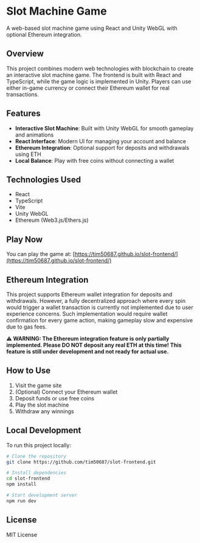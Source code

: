 # Slot Machine Game

A web-based slot machine game using React and Unity WebGL with optional Ethereum integration.

## Overview

This project combines modern web technologies with blockchain to create an interactive slot machine game. The frontend is built with React and TypeScript, while the game logic is implemented in Unity. Players can use either in-game currency or connect their Ethereum wallet for real transactions.

## Features

- **Interactive Slot Machine**: Built with Unity WebGL for smooth gameplay and animations
- **React Interface**: Modern UI for managing your account and balance
- **Ethereum Integration**: Optional support for deposits and withdrawals using ETH
- **Local Balance**: Play with free coins without connecting a wallet

## Technologies Used

- React
- TypeScript
- Vite
- Unity WebGL
- Ethereum (Web3.js/Ethers.js)

## Play Now

You can play the game at: [https://tim50687.github.io/slot-frontend/](https://tim50687.github.io/slot-frontend/)

## Ethereum Integration

This project supports Ethereum wallet integration for deposits and withdrawals. However, a fully decentralized approach where every spin would trigger a wallet transaction is currently not implemented due to user experience concerns. Such implementation would require wallet confirmation for every game action, making gameplay slow and expensive due to gas fees.

**⚠️ WARNING: The Ethereum integration feature is only partially implemented. Please DO NOT deposit any real ETH at this time! This feature is still under development and not ready for actual use.**

## How to Use

1. Visit the game site
2. (Optional) Connect your Ethereum wallet
3. Deposit funds or use free coins
4. Play the slot machine
5. Withdraw any winnings

## Local Development

To run this project locally:

```bash
# Clone the repository
git clone https://github.com/tim50687/slot-frontend.git

# Install dependencies
cd slot-frontend
npm install

# Start development server
npm run dev
```


## License

MIT License